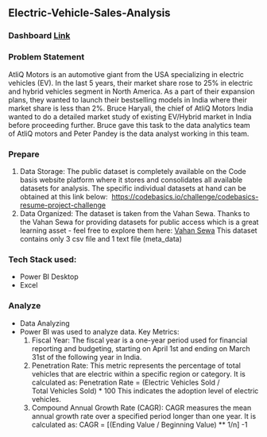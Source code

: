 ## Electric-Vehicle-Sales-Analysis
### Dashboard [Link ](https://app.powerbi.com/view?r=eyJrIjoiY2RkZjJlYjgtNGRkMC00NTYwLTllNDktYjFjYTJiMWVmOGJjIiwidCI6ImM2ZTU0OWIzLTVmNDUtNDAzMi1hYWU5LWQ0MjQ0ZGM1YjJjNCJ9)
### Problem Statement
AtliQ Motors is an automotive giant from the USA specializing in electric vehicles (EV). In the last 5 years, their market share rose to 25% in electric and hybrid vehicles segment in North America. As a part of their expansion plans, they wanted to launch their bestselling models in India where their market share is less than 2%. Bruce Haryali, the chief of AtliQ Motors India wanted to do a detailed market study of existing EV/Hybrid market in India before proceeding further. Bruce gave this task to the data analytics team of AtliQ motors and Peter Pandey is the data analyst working in this team. 
### Prepare
1. Data Storage:
The public dataset is completely available on the Code basis website platform where it stores and consolidates all available datasets for analysis. The specific individual datasets at hand can be obtained at this link below:
 https://codebasics.io/challenge/codebasics-resume-project-challenge
2. Data Organized:
The dataset is taken from the Vahan Sewa. Thanks to the Vahan Sewa for providing datasets for public access which is a great learning asset - feel free to explore them here: [Vahan Sewa](https://vahan.parivahan.gov.in/vahan4dashboard/vahan/view/reportview.xhtml) This dataset contains only 3 csv file and 1 text file (meta_data)

### Tech Stack used: 
- Power BI Desktop
- Excel
### Analyze 
- Data Analyzing
- Power BI was used to analyze data.
Key Metrics:
    1. Fiscal Year: The fiscal year is a one-year period used for financial reporting and budgeting, starting on April 1st and ending on March 31st of the following year in India.
    2. Penetration Rate: This metric represents the percentage of total vehicles that are electric within a specific region or category. It is calculated as: Penetration Rate = (Electric Vehicles Sold / Total Vehicles Sold) * 100
This indicates the adoption level of electric vehicles.
    3. Compound Annual Growth Rate (CAGR): CAGR measures the mean annual growth rate over a specified period longer than one year. It is calculated as: CAGR = [(Ending Value / Beginning Value) ** 1/n] -1

